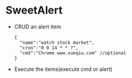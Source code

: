 # SweetAlert
- CRUD an alert item
  ```
  {
    "name":"watch stock market",
    "cron":"0 0 14 * * ?",
    "cmd":"Chrome www.xueqiu.com" //optional
  }
  ```
- Execute the items(execute cmd or alert)


